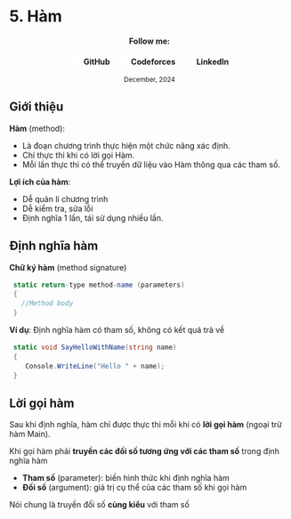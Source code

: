 # 5. Hàm

<div align="center">
  <p><strong>Follow me:</strong></p>
</div>

<div align="center">
  <p>
    <img src="https://github.com/k1enn/software-engineer-notes/blob/main/subjects/web-programming/Buoi1/Bai01/images/github.png" alt="GitHub Logo" width="20" height="20" />
    <strong><a style="text-decoration:none;" href="https://github.com/k1enn" target="_blank">GitHub</a></strong>
    <img style="padding-left: 10px; " src="https://github.com/k1enn/software-engineer-notes/blob/main/subjects/web-programming/Buoi1/Bai01/images/codeforces.png" alt="Codeforces Logo" width="20" height="20" />
    <strong><a style="text-decoration:none;" href="https://codeforces.com/profile/dinhtrungkien" target="_blank">Codeforces</a></strong>
    <img style="padding-left: 10px;" src="https://github.com/k1enn/software-engineer-notes/blob/main/subjects/web-programming/Buoi1/Bai01/images/linkedin.png" alt="LinkedIn Logo" width="20" height="20" />
    <strong><a style="text-decoration:none;" href="https://www.linkedin.com/in/k1enn/" target="_blank">LinkedIn</a></strong>
  </p>
      <small> December, 2024</small>
</div>

## Giới thiệu
**Hàm** (method):
- Là đoạn chương trình thực hiện một chức năng xác định.
- Chỉ thực thi khi có lời gọi Hàm.
- Mỗi lần thực thi có thể truyền dữ liệu vào Hàm thông qua các 
tham số.

**Lợi ích của hàm**:
- Dễ quản lí chương trình
- Dễ kiểm tra, sửa lỗi
- Định nghĩa 1 lần, tái sử dụng nhiều lần.

## Định nghĩa hàm
**Chữ ký hàm** (method signature)
```cs
 static return-type method-name (parameters)
 {
   //Method body
 }
```

**Ví dụ**: Định nghĩa hàm có tham số, không có kết quả 
trả về
```cs
 static void SayHelloWithName(string name)
 {
 	Console.WriteLine("Hello " + name);
 }
```

## Lời gọi hàm
Sau khi định nghĩa, hàm chỉ được thực thi mỗi khi có 
**lời gọi hàm** (ngoại trừ hàm Main).

Khi gọi hàm phải **truyền các đối số tương ứng với các 
tham số** trong định nghĩa hàm
- **Tham số** (parameter): biến hình thức khi định nghĩa hàm
- **Đối số** (argument): giá trị cụ thể của các tham số khi gọi hàm  

Nói chung là truyền đối số **cùng kiểu** với tham số
